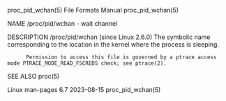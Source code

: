 proc_pid_wchan(5)						      File Formats Manual						     proc_pid_wchan(5)

NAME
       /proc/pid/wchan - wait channel

DESCRIPTION
       /proc/pid/wchan (since Linux 2.6.0)
	      The symbolic name corresponding to the location in the kernel where the process is sleeping.

	      Permission to access this file is governed by a ptrace access mode PTRACE_MODE_READ_FSCREDS check; see ptrace(2).

SEE ALSO
       proc(5)

Linux man-pages 6.7							  2023-08-15							     proc_pid_wchan(5)

